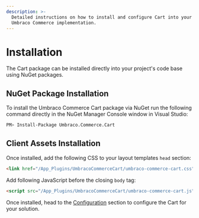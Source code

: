 ```yaml
---
description: >-
  Detailed instructions on how to install and configure Cart into your
  Umbraco Commerce implementation.
---
```


# Installation

The Cart package can be installed directly into your project's code base using NuGet packages.

## NuGet Package Installation

To install the Umbraco Commerce Cart package via NuGet run the following command directly in the NuGet Manager Console window in Visual Studio:

```bash
PM> Install-Package Umbraco.Commerce.Cart
```

## Client Assets Installation

Once installed, add the following CSS to your layout templates `head` section:

```html
<link href="/App_Plugins/UmbracoCommerceCart/umbraco-commerce-cart.css" rel="stylesheet">
```

Add following JavaScript before the closing `body` tag:

```html
<script src="/App_Plugins/UmbracoCommerceCart/umbraco-commerce-cart.js" defer></script>
```

Once installed, head to the [Configuration](./configuration.md) section to configure the Cart for your solution.
